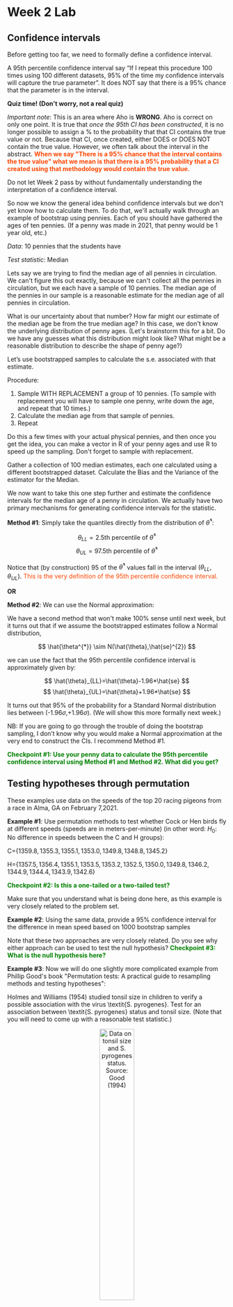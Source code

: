 Week 2 Lab
=============

Confidence intervals
-----------------------

Before getting too far, we need to formally define a confidence interval. 

A 95th percentile confidence interval say “If I repeat this procedure 100 times using 100 different datasets, 95% of the time my confidence intervals will capture the true parameter”. It does NOT say that there is a 95% chance that the parameter is in the interval.

**Quiz time! (Don't worry, not a real quiz)**

*Important note*: This is an area where Aho is **WRONG**. Aho is correct on only one point. It is true that *once the 95th CI has been constructed*, it is no longer possible to assign a $\%$ to the probability that that CI contains the true value or not. Because that CI, once created, either DOES or DOES NOT contain the true value. However, we often talk about the interval in the abstract. **<span style="color: orangered;">When we say "There is a 95$\%$ chance that the interval contains the true value" what we mean is that there is a 95$\%$ probability that a CI created using that methodology would contain the true value.</span>**

Do not let Week 2 pass by without fundamentally understanding the interpretation of a confidence interval. 

So now we know the general idea behind confidence intervals but we don't yet know how to calculate them. To do that, we'll actually walk through an example of bootstrap using pennies. Each of you should have gathered the ages of ten pennies. (If a penny was made in 2021, that penny would be 1 year old, etc.)

*Data*: 10 pennies that the students have

*Test statistic*: Median

Lets say we are trying to find the median age of all pennies in circulation. We can't figure this out exactly, because we can't collect all the pennies in circulation, but we each have a sample of 10 pennies. The median age of the pennies in our sample is a reasonable estimate for the median age of all pennies in circulation. 

What is our uncertainty about that number? How far might our estimate of the median age be from the true median age? In this case, we don't know the underlying distribution of penny ages. (Let's brainstorm this for a bit. Do we have any guesses what this distribution might look like? What might be a reasonable distribution to describe the shape of penny age?) 

Let’s use bootstrapped samples to calculate the s.e. associated with that estimate.

Procedure: 
1. Sample WITH REPLACEMENT a group of 10 pennies. (To sample with replacement you will have to sample one penny, write down the age, and repeat that 10 times.)
2. Calculate the median age from that sample of pennies.
3. Repeat

Do this a few times with your actual physical pennies, and then once you get the idea, you can make a vector in R of your penny ages and use R to speed up the sampling. Don't forget to sample with replacement.

Gather a collection of 100 median estimates, each one calculated using a different bootstrapped dataset. Calculate the Bias and the Variance of the estimator for the Median.

We now want to take this one step further and estimate the confidence intervals for the median age of a penny in circulation. We actually have two primary mechanisms for generating confidence intervals for the statistic.

**Method #1**: Simply take the quantiles directly from the distribution of $\hat{\theta}^{*}$:

$$
\theta_{LL} = \mbox{2.5th percentile of } \hat{\theta}^{*}
$$
$$
\theta_{UL} = \mbox{97.5th percentile of } \hat{\theta}^{*}
$$

Notice that (by construction) 95$%$ of the $\hat{\theta}^{*}$ values fall in the interval $(\theta_{LL},\theta_{UL})$. <span style="color: orangered;">This is the very definition of the 95th percentile confidence interval.</span>

**OR** 

**Method #2**: We can use the Normal approximation:

We have a second method that won't make 100\% sense until next week, but it turns out that if we assume the bootstrapped estimates follow a Normal distribution, 

$$
\hat{\theta^{*}} \sim N(\hat{\theta},\hat{se}^{2})
$$

we can use the fact that the 95th percentile confidence interval is approximately given by:

$$
\hat{\theta}_{LL}=\hat{\theta}-1.96*\hat{se}
$$
$$
\hat{\theta}_{UL}=\hat{\theta}+1.96*\hat{se}
$$

It turns out that 95$\%$ of the probability for a Standard Normal distribution lies between (-1.96$\sigma$,+1.96$\sigma$). (We will show this more formally next week.) 

NB: If you are going to go through the trouble of doing the bootstrap sampling, I don’t know why you would make a Normal approximation at the very end to construct the CIs. I recommend Method #1.

**<span style="color: green;">Checkpoint #1: Use your penny data to calculate the 95th percentile confidence interval using Method #1 and Method #2. What did you get?</span>**

Testing hypotheses through permutation
------------------------------------

These examples use data on the speeds of the top 20 racing pigeons from a race in Alma, GA on February 7,2021. 

**Example #1**: Use permutation methods to test whether Cock or Hen birds fly at different speeds (speeds are in meters-per-minute) (in other word: $H_{0}$: No difference in speeds between the C and H groups):

C=$\{1359.8,1355.3,1355.1,1353.0,1349.8,1348.8,1345.2\}$

H=$\{1357.5,1356.4,1355.1,1353.5,1353.2,1352.5,1350.0,1349.8,1346.2,1344.9,1344.4,1343.9,1342.6\}$

**<span style="color: green;">Checkpoint #2: Is this a one-tailed or a two-tailed test?</span>**

Make sure that you understand what is being done here, as this example is very closely related to the problem set.


**Example #2**: Using the same data, provide a 95% confidence interval for the difference in mean speed based on 1000 bootstrap samples

Note that these two approaches are very closely related. Do you see why either approach can be used to test the null hypothesis? **<span style="color: green;">Checkpoint #3: What is the null hypothesis here?</span>**

**Example #3**: Now we will do one slightly more complicated example from Phillip Good's book "Permutation tests: A practical guide to resampling methods and testing hypotheses":

Holmes and Williams (1954) studied tonsil size in children to verify a possible association with the virus \textit{S. pyrogenes}. Test for an association between \textit{S. pyrogenes} status and tonsil size. (Note that you will need to come up with a reasonable test statistic.)

<div class="figure" style="text-align: center">
<img src="Table2categories.png" alt="Data on tonsil size and S. pyrogenes status. Source: Good (1994)" width="40%" />
<p class="caption">(\#fig:unnamed-chunk-1)Data on tonsil size and S. pyrogenes status. Source: Good (1994)</p>
</div>

Now lets consider the full dataset, where tonsil size is divided into three categories. How would we do the test now? **<span style="color: green;">Checkpoint #4: What is the new test statistic? (There are many options.)</span>** What 'labels' do you permute?

<div class="figure" style="text-align: center">
<img src="Table3categories.png" alt="Fill dataset on tonsil size and S. pyrogenes status. Source: Good (1994)" width="50%" />
<p class="caption">(\#fig:unnamed-chunk-2)Fill dataset on tonsil size and S. pyrogenes status. Source: Good (1994)</p>
</div>

Basics of bootstrap and jackknife
------------------------------------

To get started with bootstrap and jackknife techniques, we start by working through a very simple example. First we simulate some data


```r
x<-seq(0,9,by=1)
```

This will constutute our "data". Let's print the result of sampling with replacement to get a sense for it...


```r
table(sample(x,size=length(x),replace=T))
```

```
## 
## 0 1 4 5 8 
## 1 1 1 4 3
```

Now we will write a little script to take bootstrap samples and calculate the means of each of these bootstrap samples


```r
xmeans<-vector(length=1000)
for (i in 1:1000)
  {
  xmeans[i]<-mean(sample(x,replace=T))
  }
```

The actual number of bootstrapped samples is arbitrary *at this point* but there are ways of characterizing the precision of the bootstrap (jackknife-after-bootstrap) which might inform the number of bootstrap samples needed. *In practice*, people tend to pick some arbitrary but large number of bootstrap samples because computers are so fast that it is often easy to draw far more samples than are actually needed. When calculation of the statistic is slow (as might be the case if you are using the samples to construct a phylogeny, for example), then you would need to be more concerned with the number of bootstrap samples. 

First, lets just look at a histogram of the bootstrapped means and plot the actual sample mean on the histogram for comparison



```r
hist(xmeans,breaks=30,col="pink")
abline(v=mean(x),lwd=2)
```

<img src="Week-2-lab_files/figure-html/unnamed-chunk-6-1.png" width="672" />

Calculating bias and standard error
-----------------------------------

From these we can calculate the bias and standard deviation for the mean (which is the "statistic"):

$$
\widehat{Bias_{boot}} = \left(\frac{1}{k}\sum^{k}_{i=1}\theta^{*}_{i}\right)-\hat{\theta}
$$


```r
bias.boot<-mean(xmeans)-mean(x)
bias.boot
```

```
## [1] 7e-04
```

```r
hist(xmeans,breaks=30,col="pink")
abline(v=mean(x),lwd=5,col="black")
abline(v=mean(xmeans),lwd=2,col="yellow")
```

<img src="Week-2-lab_files/figure-html/unnamed-chunk-7-1.png" width="672" />

$$
\widehat{s.e._{boot}} = \sqrt{\frac{1}{k-1}\sum^{k}_{i=1}(\theta^{*}_{i}-\bar{\theta^{*}})^{2}}
$$


```r
se.boot<-sd(xmeans)
```

We can find the confidence intervals in two ways:

Method #1: Assume the bootstrap statistics are normally distributed


```r
LL.boot<-mean(xmeans)-1.96*se.boot #where did 1.96 come from?
UL.boot<-mean(xmeans)+1.96*se.boot
LL.boot
```

```
## [1] 2.801977
```

```r
UL.boot
```

```
## [1] 6.199423
```

Method #2: Simply take the quantiles of the bootstrap statistics


```r
quantile(xmeans,c(0.025,0.975))
```

```
##  2.5% 97.5% 
##   2.8   6.2
```

Let's compare this to what we would have gotten if we had used normal distribution theory. First we have to calculate the standard error:


```r
se.normal<-sqrt(var(x)/length(x))
LL.normal<-mean(x)-qt(0.975,length(x)-1)*se.normal
UL.normal<-mean(x)+qt(0.975,length(x)-1)*se.normal
LL.normal
```

```
## [1] 2.334149
```

```r
UL.normal
```

```
## [1] 6.665851
```

In this case, the confidence intervals we got from the normal distribution theory are too wide.

**<span style="color: green;">Checkpoint #6: Does it make sense why the normal distribution theory intervals are too wide?</span>** Because the original were were uniformly distributed, the data has higher variance than would be expected and therefore the standard error is higher than would be expected.

There are two packages that provide functions for bootstrapping, 'boot' and 'boostrap'. We will start by using the 'bootstrap' package, which was originally designed for Efron and Tibshirani's monograph on the bootstrap. 

To test the main functionality of the 'bootstrap' package, we will use the data we already have. The 'bootstrap' function requires the input of a user-defined function to calculate the statistic of interest. Here I will write a function that calculates the mean of the input values.


```r
library(bootstrap)
theta<-function(x)
  {
    mean(x)
  }
results<-bootstrap(x=x,nboot=1000,theta=theta)
results
```

```
## $thetastar
##    [1] 3.8 4.4 4.6 4.7 3.7 4.0 3.6 4.9 4.2 5.6 2.9 6.0 4.5 6.4 4.8 4.7 5.9 5.2
##   [19] 5.0 3.8 3.1 5.6 4.8 5.4 5.1 4.6 5.4 5.2 5.5 4.9 4.4 4.3 2.7 5.6 5.0 3.9
##   [37] 3.9 3.4 4.8 5.8 4.5 5.0 4.0 5.4 5.2 5.5 3.3 2.8 4.4 6.1 4.1 4.2 4.0 3.6
##   [55] 3.6 4.4 3.8 4.2 5.1 4.1 4.3 5.5 5.3 3.8 3.8 5.0 2.7 5.9 3.5 4.3 4.5 3.3
##   [73] 5.3 4.9 4.9 4.4 4.4 3.1 4.7 4.5 3.9 4.1 3.7 5.4 3.8 4.7 5.1 4.4 4.9 4.3
##   [91] 5.1 4.5 5.4 4.8 5.7 5.2 3.5 4.2 4.8 4.2 5.6 5.8 5.6 4.1 4.7 3.7 6.1 4.9
##  [109] 4.3 4.2 3.6 4.3 6.2 5.0 4.5 4.4 4.3 5.8 4.5 5.3 4.7 4.3 7.3 3.8 6.0 3.9
##  [127] 4.0 4.7 3.6 4.4 3.1 5.9 6.0 4.8 2.1 5.0 3.7 5.3 5.5 4.4 6.0 5.0 5.6 4.2
##  [145] 4.6 4.9 3.4 4.1 5.3 4.6 5.3 3.7 4.1 4.7 4.6 2.4 6.1 6.7 4.6 5.3 6.2 4.7
##  [163] 4.4 4.8 4.7 4.6 4.0 5.1 4.3 3.9 6.1 4.9 4.4 5.3 5.0 3.8 5.3 4.9 5.1 4.6
##  [181] 4.5 3.2 3.9 5.2 6.6 3.6 3.3 3.8 2.4 2.4 4.2 5.2 4.7 4.2 3.6 3.0 4.6 3.1
##  [199] 5.1 4.4 5.3 4.4 4.4 4.2 3.8 4.8 4.6 4.4 3.5 3.0 4.5 3.6 4.1 4.3 5.2 6.5
##  [217] 3.8 3.4 3.5 3.1 4.1 4.7 3.9 4.3 3.4 5.2 4.7 2.7 4.5 3.7 4.3 3.5 5.2 5.1
##  [235] 5.2 4.0 5.2 3.9 3.8 6.0 5.6 6.1 3.7 3.8 4.0 2.6 5.4 5.5 3.6 5.1 4.2 6.0
##  [253] 5.5 3.5 4.9 3.3 3.8 2.1 4.1 5.8 5.9 4.2 3.0 4.2 2.7 4.8 5.8 4.4 3.4 6.4
##  [271] 6.1 4.5 4.2 5.1 3.8 3.7 3.3 5.1 5.6 5.1 6.3 5.0 3.5 4.4 5.3 5.6 3.7 6.1
##  [289] 4.2 4.8 5.5 3.9 4.3 4.6 5.0 4.5 3.3 4.9 5.8 4.9 5.9 5.1 4.9 3.6 6.3 3.9
##  [307] 5.1 5.2 4.1 5.0 3.5 4.0 4.4 5.3 3.9 4.1 6.7 3.2 3.6 5.4 4.0 6.0 6.7 3.9
##  [325] 5.0 3.6 3.1 4.7 5.9 3.6 3.7 5.1 4.3 3.7 5.0 2.4 3.9 5.2 4.4 4.6 3.8 3.8
##  [343] 3.7 4.6 4.7 4.6 3.6 3.7 1.4 4.6 5.6 3.7 3.7 4.8 4.4 3.1 4.9 5.6 4.4 4.7
##  [361] 5.1 3.3 4.0 4.6 4.9 4.7 5.3 4.9 4.7 3.8 4.2 4.8 3.6 4.7 4.3 5.4 4.2 5.2
##  [379] 6.2 2.2 4.9 4.6 5.1 4.4 3.4 4.3 3.5 3.2 4.2 5.0 5.0 5.7 5.4 2.9 3.3 6.0
##  [397] 3.5 4.4 3.8 3.3 3.5 4.9 4.0 5.0 3.0 4.9 5.8 4.5 2.8 3.7 4.2 3.2 5.7 4.2
##  [415] 6.4 6.2 6.2 6.2 5.3 5.0 4.3 4.1 3.0 3.3 4.5 4.2 3.9 3.8 3.9 4.3 3.9 4.3
##  [433] 4.2 4.6 5.4 3.9 4.0 5.2 5.2 3.8 3.3 4.4 4.8 4.3 2.5 4.2 5.9 4.4 3.4 6.4
##  [451] 4.2 3.8 5.0 5.8 4.1 5.2 3.4 2.8 4.8 5.1 5.1 4.4 4.6 4.8 4.8 4.3 6.1 6.7
##  [469] 4.4 2.9 3.6 5.1 4.1 4.5 4.3 3.7 3.8 5.7 3.6 4.1 6.4 4.3 4.7 4.4 4.7 5.0
##  [487] 3.4 4.6 4.4 3.7 3.2 6.3 3.4 5.1 3.0 3.5 5.3 4.8 3.3 5.5 5.0 3.7 5.7 5.7
##  [505] 3.3 4.8 3.8 4.3 5.6 5.2 3.4 7.3 3.6 5.7 3.5 3.9 2.8 5.1 4.9 2.6 4.2 5.4
##  [523] 4.7 3.5 4.7 4.5 6.4 4.4 4.7 5.7 3.6 5.2 4.6 5.0 3.6 4.5 4.1 5.2 6.3 5.8
##  [541] 3.9 4.5 2.6 3.4 3.4 3.9 5.2 4.3 3.7 4.9 5.0 5.5 4.4 2.2 5.4 4.5 3.2 4.9
##  [559] 6.4 4.0 4.1 4.2 4.5 4.6 5.0 3.6 3.1 5.0 4.6 3.8 3.3 5.5 4.4 3.6 4.1 5.5
##  [577] 4.2 3.6 4.6 5.2 4.4 4.6 2.9 5.6 6.0 5.6 5.7 4.7 4.0 3.8 4.2 4.5 3.9 5.2
##  [595] 4.1 3.5 3.0 4.1 5.0 3.8 3.6 4.1 4.8 4.2 3.2 3.4 5.0 4.6 4.6 3.8 4.2 5.2
##  [613] 4.6 5.0 5.4 3.0 4.4 6.4 4.7 4.2 5.9 4.8 4.5 5.4 3.4 4.6 5.7 5.6 4.2 4.4
##  [631] 4.5 3.0 3.9 4.3 6.1 4.6 5.9 4.8 4.3 4.0 5.9 3.6 5.1 5.2 5.9 4.4 4.1 3.5
##  [649] 6.8 4.8 4.2 3.7 5.6 6.6 4.2 5.9 4.6 5.2 3.6 3.4 5.7 4.6 3.3 4.3 3.9 4.3
##  [667] 3.5 3.9 4.6 4.4 5.5 5.6 5.1 2.6 4.3 4.7 4.7 5.2 5.6 5.6 3.2 3.2 5.9 3.2
##  [685] 3.5 3.6 5.1 3.3 4.1 3.3 4.0 4.8 4.9 4.3 4.2 4.8 5.2 4.1 3.2 4.5 3.4 5.8
##  [703] 5.5 5.2 4.0 3.7 4.2 4.1 4.1 5.4 4.0 3.8 4.8 3.0 2.9 3.6 4.7 4.9 3.2 4.9
##  [721] 5.2 3.8 4.1 6.3 3.0 3.7 5.2 3.2 4.9 3.0 4.4 4.0 5.2 5.3 2.6 5.3 3.2 2.1
##  [739] 4.8 5.5 2.4 5.3 3.5 2.9 5.0 3.2 3.6 3.7 4.3 2.7 4.0 4.1 5.0 5.1 4.2 3.0
##  [757] 5.1 4.1 5.1 4.3 4.6 5.7 5.2 4.3 5.3 4.8 4.1 4.2 4.5 5.3 4.4 4.2 4.8 4.8
##  [775] 4.9 4.4 4.8 3.4 3.6 3.9 3.6 3.1 3.0 5.7 5.6 4.0 4.4 5.2 4.5 3.7 5.3 4.9
##  [793] 5.2 3.4 4.1 4.6 5.9 4.2 3.5 4.8 5.0 4.7 4.3 5.3 4.3 4.9 6.0 5.0 3.5 3.8
##  [811] 4.9 3.8 3.9 5.3 3.4 3.8 4.6 3.6 4.9 4.9 4.6 4.0 3.6 3.7 5.8 3.2 4.4 4.5
##  [829] 5.3 3.0 4.5 2.9 3.1 5.3 4.7 3.0 3.7 4.4 2.6 4.3 4.8 3.8 5.0 5.3 4.7 3.8
##  [847] 4.5 4.4 5.5 3.0 4.4 4.1 5.6 6.0 4.1 6.7 4.5 4.2 4.5 4.0 4.6 5.4 5.1 6.4
##  [865] 3.7 4.4 4.3 5.9 3.4 5.1 4.8 3.8 3.6 5.4 5.1 3.8 5.6 5.4 6.1 3.8 3.2 4.3
##  [883] 5.4 4.2 5.6 2.6 4.7 5.0 4.5 3.2 3.8 4.6 4.7 6.0 4.0 6.5 3.4 5.0 3.9 4.4
##  [901] 4.7 4.8 4.6 5.2 4.5 3.0 4.7 3.1 4.5 4.0 5.0 5.8 5.1 5.8 5.6 5.2 3.2 5.0
##  [919] 4.7 5.5 5.8 4.2 3.3 2.6 5.5 3.6 3.1 5.0 4.6 5.3 4.7 4.1 5.3 5.2 3.4 4.5
##  [937] 5.6 5.4 3.3 3.7 4.5 2.7 3.7 5.9 4.5 5.6 6.0 3.5 4.2 4.2 5.1 6.0 4.4 3.6
##  [955] 3.7 5.0 5.0 4.3 5.9 3.9 5.2 4.6 3.8 5.7 4.6 5.2 4.7 3.9 5.4 5.1 6.6 5.2
##  [973] 3.0 5.5 3.7 5.2 4.8 5.2 5.2 4.6 5.1 3.7 5.9 5.4 4.6 3.9 4.4 4.7 5.0 4.9
##  [991] 4.7 4.8 4.0 4.8 3.4 4.7 4.8 2.8 6.6 4.8
## 
## $func.thetastar
## NULL
## 
## $jack.boot.val
## NULL
## 
## $jack.boot.se
## NULL
## 
## $call
## bootstrap(x = x, nboot = 1000, theta = theta)
```

```r
quantile(results$thetastar,c(0.025,0.975))
```

```
##  2.5% 97.5% 
##   2.7   6.3
```

Notice that we get exactly what we got last time. This illustrates an important point, which is that the bootstrap functions are often no easier to use than something you could write yourself.

You can also define a function of the bootstrapped statistics (we have been calling this theta) to pull out immediately any summary statistics you are interested in from the bootstrapped thetas.

Here I will write a function that calculates the bias of my estimate of the mean (which is 4.5 [i.e. the mean of the number 0,1,2,3,4,5,6,7,8,9])


```r
bias<-function(x)
  {
  mean(x)-4.5
  }
results<-bootstrap(x=x,nboot=1000,theta=theta,func=bias)
results
```

```
## $thetastar
##    [1] 5.9 3.5 4.7 6.3 5.2 4.7 5.5 5.5 4.5 5.2 4.4 5.3 5.2 4.0 5.2 4.5 4.9 4.6
##   [19] 4.6 4.4 5.0 4.9 3.9 5.8 5.2 4.8 4.0 5.5 5.4 3.6 4.5 5.5 5.2 4.8 4.2 4.2
##   [37] 4.3 5.6 3.2 6.1 6.4 3.9 5.0 4.7 3.5 4.0 4.5 3.7 5.7 4.3 3.0 4.7 4.7 4.7
##   [55] 3.0 2.2 4.3 3.6 3.6 4.9 3.3 5.0 4.1 6.1 4.8 3.3 2.7 6.3 6.5 4.4 3.6 4.1
##   [73] 5.4 4.8 4.1 4.0 4.2 4.7 3.3 2.6 4.7 5.3 4.4 5.3 5.0 5.8 4.7 3.4 3.7 4.8
##   [91] 3.3 3.7 4.2 3.7 2.7 3.6 4.0 5.4 4.4 5.7 4.8 3.2 3.3 5.2 5.1 4.5 3.2 5.5
##  [109] 4.5 2.9 3.9 5.9 3.5 4.0 5.4 4.9 6.6 5.6 2.8 4.0 4.1 4.6 3.7 3.9 3.2 4.4
##  [127] 5.6 5.6 6.3 4.6 5.2 5.3 4.9 3.7 5.4 5.5 3.7 4.4 4.8 4.5 5.5 4.1 4.7 3.8
##  [145] 4.8 4.3 2.5 5.5 4.9 4.0 4.8 5.0 5.8 3.6 4.5 2.9 3.5 5.4 4.9 5.0 4.5 4.9
##  [163] 4.5 4.9 4.2 3.4 5.4 3.9 5.7 4.9 4.5 3.2 3.2 3.6 4.8 5.4 3.1 4.2 5.2 4.9
##  [181] 4.2 3.3 3.8 4.9 4.3 3.7 6.4 5.0 6.3 5.4 4.9 4.5 4.3 5.1 4.7 4.1 4.0 5.6
##  [199] 5.4 4.4 6.2 4.0 5.7 6.0 3.8 4.8 5.2 4.0 4.8 4.7 3.1 5.1 4.8 5.0 4.5 5.2
##  [217] 4.3 3.9 4.9 4.8 3.1 3.8 4.4 4.1 5.6 6.6 4.7 4.8 6.7 4.5 6.2 4.5 4.6 4.2
##  [235] 6.1 3.7 4.4 3.9 4.3 4.4 2.9 5.1 3.5 2.6 5.2 6.2 5.2 6.1 5.0 4.8 3.6 4.4
##  [253] 4.3 5.1 5.1 3.3 5.5 4.5 3.1 4.9 4.1 4.5 3.9 3.9 2.9 4.9 4.7 5.1 4.9 5.6
##  [271] 4.3 5.2 5.1 4.4 6.2 5.1 5.9 3.0 4.4 5.0 4.0 4.7 5.3 4.4 3.9 3.3 4.7 4.6
##  [289] 5.0 4.3 4.5 4.4 4.4 5.0 5.7 4.0 4.5 4.0 4.6 5.4 4.7 4.0 3.6 4.0 4.7 3.7
##  [307] 4.1 4.5 4.9 5.0 3.2 4.1 5.6 4.8 5.8 5.2 5.5 3.8 2.8 6.0 4.5 4.9 4.1 3.5
##  [325] 4.6 4.9 4.3 5.2 4.8 3.3 3.9 3.7 5.5 4.8 3.2 4.8 4.0 5.7 4.0 3.4 4.5 5.5
##  [343] 6.3 5.4 5.9 4.1 4.6 4.2 5.2 5.0 3.6 3.3 2.8 5.4 6.1 4.4 6.3 3.8 4.3 3.7
##  [361] 4.5 4.4 4.4 4.8 5.6 4.0 4.0 3.5 4.3 3.4 5.3 4.6 3.3 4.2 3.6 4.1 5.8 4.4
##  [379] 4.5 3.2 3.4 4.9 4.5 5.6 4.9 4.5 3.5 3.4 5.5 4.3 5.3 3.8 4.7 4.9 4.3 5.0
##  [397] 4.9 4.6 4.9 5.2 4.7 4.3 3.3 4.9 7.0 3.7 5.1 5.1 4.9 4.5 2.6 3.1 5.1 4.7
##  [415] 4.8 3.9 4.1 4.3 6.0 3.0 3.6 3.4 5.3 4.5 3.4 5.7 3.8 4.8 3.5 4.7 3.8 3.8
##  [433] 2.5 4.1 4.8 4.9 4.0 3.7 4.5 5.2 4.7 5.9 4.4 4.0 5.7 3.9 4.4 4.1 2.8 4.3
##  [451] 5.0 5.2 5.6 3.2 5.0 4.0 6.4 4.7 3.9 3.7 4.7 4.7 4.8 4.2 3.9 3.2 3.0 4.6
##  [469] 6.0 4.2 3.0 4.1 4.8 4.8 3.3 5.9 4.3 4.1 5.3 5.6 3.8 6.1 3.6 5.4 5.7 4.4
##  [487] 5.3 4.8 3.6 4.3 4.0 5.1 4.8 4.1 4.9 3.9 3.9 3.4 4.4 5.4 5.4 5.6 6.2 4.2
##  [505] 3.6 4.3 4.1 4.1 4.6 5.5 4.0 5.2 4.3 4.1 4.1 5.9 3.8 5.4 5.5 4.9 4.3 5.6
##  [523] 3.3 3.1 4.8 2.2 4.1 4.5 3.6 4.7 2.4 3.6 4.0 4.2 3.4 2.9 6.2 5.9 5.2 4.9
##  [541] 4.1 4.7 3.2 5.4 4.6 5.6 5.5 4.4 5.4 4.8 5.5 3.1 5.7 3.4 5.1 5.7 3.5 4.1
##  [559] 5.1 4.1 3.9 3.9 3.9 4.7 3.7 5.3 3.7 4.1 3.6 4.1 4.3 3.8 4.4 4.1 2.3 5.4
##  [577] 2.7 2.3 6.4 4.1 4.0 4.8 5.6 5.6 4.3 3.9 4.7 4.4 5.0 3.3 4.0 2.9 4.9 5.0
##  [595] 4.3 4.3 4.7 4.4 3.2 5.5 5.1 3.1 5.5 4.9 4.0 3.3 5.7 3.3 5.0 5.0 4.9 4.5
##  [613] 4.7 5.2 4.0 4.0 4.9 5.1 3.0 5.6 2.2 5.0 4.8 3.9 4.6 5.0 4.7 4.6 3.9 3.5
##  [631] 4.6 3.4 3.3 4.8 3.6 2.4 4.1 3.8 7.3 3.0 5.9 5.6 5.5 6.1 3.8 4.4 4.7 3.3
##  [649] 4.0 3.7 4.5 3.1 5.3 4.9 5.5 6.3 5.7 5.3 4.4 3.7 5.5 4.6 3.9 4.9 4.9 6.4
##  [667] 3.7 6.2 3.3 3.6 5.1 5.0 5.8 5.0 3.6 3.5 2.6 6.1 5.4 4.8 4.9 4.6 5.8 4.2
##  [685] 4.4 4.9 5.6 4.0 5.6 4.4 4.9 5.5 2.4 4.8 4.2 3.0 4.2 5.1 3.2 4.5 5.9 5.5
##  [703] 4.6 4.9 4.5 3.9 4.3 4.8 4.4 4.3 4.4 4.4 4.3 4.5 5.5 4.3 3.9 6.5 2.7 4.1
##  [721] 5.3 3.2 4.6 7.1 2.5 5.3 4.1 4.0 5.8 4.4 4.7 2.8 3.8 4.6 4.7 4.9 4.9 4.0
##  [739] 4.8 2.5 4.2 4.6 3.6 3.1 4.7 5.8 4.8 3.6 5.6 4.4 4.9 4.4 1.9 3.4 3.8 4.0
##  [757] 5.9 5.8 3.6 4.9 2.8 5.3 3.7 3.5 3.9 4.5 3.9 5.0 4.6 3.6 5.2 4.9 4.6 4.2
##  [775] 2.3 5.5 5.9 5.3 3.9 3.6 3.7 4.1 4.6 4.1 4.2 5.0 4.0 5.3 5.5 3.2 4.2 6.1
##  [793] 4.6 5.5 5.1 3.8 3.9 5.2 4.9 5.6 3.2 5.1 5.1 3.4 3.8 2.8 3.2 4.4 3.3 4.2
##  [811] 3.7 3.5 2.0 4.4 5.3 5.3 6.3 4.5 3.1 4.3 5.5 5.1 4.0 3.6 4.4 5.1 2.8 2.8
##  [829] 5.7 4.9 5.6 4.2 5.8 6.5 4.3 6.2 4.0 5.1 4.1 4.8 3.6 3.7 5.2 5.7 4.4 3.2
##  [847] 4.2 5.3 5.5 4.1 4.3 5.3 4.3 4.0 3.9 4.8 4.4 6.2 6.5 5.7 4.1 5.0 5.9 4.1
##  [865] 3.1 5.9 5.6 4.3 4.8 5.3 4.1 5.8 6.3 4.4 5.3 4.0 4.6 3.6 3.5 4.9 5.0 5.4
##  [883] 3.9 2.9 4.5 4.7 4.7 3.8 4.3 4.2 5.1 5.9 3.2 4.2 3.0 5.3 5.8 3.5 2.5 3.8
##  [901] 5.4 3.7 5.9 6.1 3.4 6.2 4.4 4.2 3.3 3.6 5.3 4.0 3.5 4.1 4.6 4.6 3.7 4.7
##  [919] 4.7 4.2 3.2 4.3 4.2 6.2 3.5 6.0 4.3 4.1 4.4 2.9 5.8 6.5 3.0 5.9 4.4 3.5
##  [937] 4.9 5.4 4.8 5.5 6.0 4.2 4.2 4.5 4.0 4.6 5.2 3.9 5.1 4.5 5.9 5.0 3.2 4.7
##  [955] 3.8 3.3 4.7 5.4 4.4 6.7 2.5 4.3 4.5 3.4 4.0 4.6 3.6 4.1 5.8 4.9 5.3 3.8
##  [973] 4.5 4.7 4.2 3.9 3.5 4.2 3.9 5.8 4.5 5.9 5.6 3.8 4.0 5.8 5.2 5.6 4.7 3.9
##  [991] 5.2 5.8 4.0 5.6 3.6 4.1 4.9 4.4 5.9 5.7
## 
## $func.thetastar
## [1] 0.0124
## 
## $jack.boot.val
##  [1]  0.49368132  0.44017094  0.35478261  0.15796703  0.07219101 -0.07920228
##  [7] -0.18609467 -0.25837838 -0.46442308 -0.41513353
## 
## $jack.boot.se
## [1] 0.9894818
## 
## $call
## bootstrap(x = x, nboot = 1000, theta = theta, func = bias)
```

Compare this to 'bias.boot' (our result from above). Why might it not be the same? Try running the same section of code several times. See how the value of the bias ($func.thetastar) jumps around? We should not be surprised by this because we can look at the jackknife-after-bootstrap estimate of the standard error of the function (in this case, that function is the bias) and we can see that it is not so small that we wouldn't expect some variation in these values.

Remember, everything we have discussed today are estimates. The statistic as applied to your data will change with new data, as will the standard error, the confidence intervals - everything! All of these values have sampling distributions and are subject to change if you repeated the procedure with new data.

Note that we can calculate any function of $\theta^{*}$. A simple example would be the 72nd percentile:


```r
perc72<-function(x)
  {
  quantile(x,probs=c(0.72))
  }
results<-bootstrap(x=x,nboot=1000,theta=theta,func=perc72)
results
```

```
## $thetastar
##    [1] 3.8 3.7 3.7 4.1 4.6 4.9 2.6 5.5 5.2 4.9 5.9 4.2 5.4 4.2 3.0 3.2 4.8 4.5
##   [19] 3.1 4.8 5.9 5.3 3.7 5.6 5.6 5.0 4.7 4.7 3.7 4.5 3.3 3.6 4.9 4.0 6.2 4.7
##   [37] 4.4 4.5 3.8 5.6 5.7 4.1 4.9 2.5 5.2 4.5 4.1 5.1 3.6 5.4 4.7 4.9 5.0 3.7
##   [55] 4.9 5.6 3.3 2.5 3.9 4.2 5.7 5.0 4.2 5.4 3.0 6.3 4.1 5.2 5.0 5.1 5.2 4.4
##   [73] 5.1 5.7 4.2 2.2 3.7 4.4 3.2 4.1 3.8 3.5 4.4 5.6 5.5 3.9 4.6 3.2 3.9 3.9
##   [91] 2.5 4.8 3.1 2.8 4.0 6.5 3.9 4.8 4.7 4.9 5.0 4.4 4.5 4.5 2.7 3.0 4.3 5.8
##  [109] 2.7 4.9 5.8 5.5 6.3 5.9 3.9 5.1 5.1 4.3 5.5 5.3 4.1 5.3 4.4 4.7 4.7 3.5
##  [127] 4.8 2.7 5.5 4.5 4.5 4.0 4.8 5.6 4.5 4.0 5.8 3.2 4.3 5.0 6.7 4.5 5.1 4.5
##  [145] 4.6 4.8 4.2 3.3 4.7 4.2 5.7 4.1 4.7 3.9 3.6 3.8 5.6 5.6 3.1 4.6 3.8 5.9
##  [163] 4.7 4.0 2.7 4.5 3.7 3.7 5.5 2.7 3.4 4.4 3.3 4.1 4.1 4.6 5.0 5.3 4.4 4.6
##  [181] 4.9 4.1 4.1 2.1 4.7 6.1 4.7 4.6 4.7 6.7 5.0 4.7 4.4 4.6 4.9 4.5 3.3 7.2
##  [199] 5.5 6.0 3.0 4.2 3.4 2.4 4.5 4.6 5.6 5.5 4.5 4.5 4.2 2.6 5.2 3.9 5.1 5.4
##  [217] 2.7 4.4 4.1 4.2 2.5 4.1 4.0 5.0 5.4 3.4 4.2 5.2 3.7 4.6 3.9 4.6 3.5 4.3
##  [235] 4.3 5.3 4.4 5.3 4.6 2.9 4.5 5.4 3.8 5.7 5.5 4.0 4.6 4.1 5.1 5.4 5.6 4.8
##  [253] 4.3 4.8 4.9 3.9 5.2 6.1 3.2 4.6 5.2 3.8 4.9 4.5 4.0 5.2 4.5 3.6 3.0 3.4
##  [271] 4.0 4.2 6.1 6.5 4.5 4.0 4.8 5.8 4.5 3.9 4.3 3.7 4.9 4.0 5.2 5.9 4.1 4.3
##  [289] 4.7 4.8 3.9 4.0 6.0 4.5 4.0 3.4 4.7 3.7 5.3 4.1 4.4 5.9 3.9 4.7 2.7 4.6
##  [307] 5.9 6.6 4.5 4.2 4.4 5.2 4.2 4.8 5.4 3.2 4.1 4.6 5.4 6.7 5.4 4.2 3.9 5.4
##  [325] 5.4 4.8 5.5 4.5 2.2 3.9 5.3 5.6 2.7 4.2 4.2 6.0 4.9 5.8 4.1 4.1 4.3 3.1
##  [343] 3.6 4.7 4.8 4.6 4.2 4.6 5.2 4.4 4.7 4.8 3.5 6.0 5.3 4.2 4.6 4.3 4.4 4.0
##  [361] 5.1 6.3 4.5 5.3 6.3 4.1 4.7 3.7 5.5 4.6 6.2 3.7 4.5 2.7 4.4 2.0 5.7 2.6
##  [379] 5.3 5.0 3.6 4.4 4.0 4.5 3.8 4.8 2.9 3.3 4.8 2.9 3.7 5.0 4.3 4.1 5.1 4.6
##  [397] 5.2 3.6 4.2 3.2 4.2 5.6 3.1 5.1 4.5 5.0 4.5 6.6 5.1 4.7 5.4 3.4 3.4 4.2
##  [415] 4.7 3.8 4.1 3.5 5.6 4.0 5.3 3.6 4.7 5.4 4.8 5.0 5.1 5.6 5.5 4.5 5.3 5.5
##  [433] 4.5 4.3 3.4 5.0 3.2 4.1 3.3 4.4 6.1 4.2 5.0 4.9 3.0 4.9 3.7 3.7 4.6 5.5
##  [451] 4.1 3.0 5.4 7.0 2.4 6.0 3.8 3.7 5.0 4.1 4.7 4.3 4.0 5.8 6.3 3.7 3.3 3.8
##  [469] 4.5 5.4 3.4 3.7 2.5 5.0 3.6 3.2 4.4 3.1 4.5 3.3 4.8 4.0 5.5 3.8 4.5 4.5
##  [487] 3.5 4.1 4.5 4.4 5.2 4.0 5.8 3.4 5.3 5.3 4.7 4.5 4.3 5.3 6.0 4.9 5.2 5.3
##  [505] 4.9 4.1 4.5 5.1 3.0 4.0 5.6 3.7 4.1 4.3 5.6 3.5 5.1 3.2 4.2 5.4 4.4 5.1
##  [523] 4.3 5.3 5.5 4.5 4.8 4.9 6.3 5.2 4.8 3.2 5.5 4.1 4.6 5.6 5.4 5.2 5.0 3.8
##  [541] 6.3 6.2 5.1 5.1 4.6 3.7 4.7 5.2 4.6 3.9 5.7 4.1 5.4 5.0 4.1 4.5 5.1 3.2
##  [559] 4.4 3.7 4.3 3.7 3.9 4.4 4.8 3.7 4.1 5.9 5.3 8.0 5.2 3.9 4.4 4.6 4.0 5.4
##  [577] 3.2 4.1 3.9 4.4 4.7 4.8 5.1 2.8 3.7 3.6 5.6 5.1 5.3 4.8 5.4 5.6 5.4 2.3
##  [595] 3.5 5.1 5.2 3.8 5.9 4.8 4.5 3.8 4.3 4.1 4.6 4.6 5.4 4.9 4.6 3.3 3.7 5.1
##  [613] 4.3 4.6 4.5 5.9 5.3 4.3 5.7 4.1 6.3 4.9 3.1 3.4 5.9 4.5 3.8 5.0 4.6 3.6
##  [631] 5.9 3.5 3.6 2.9 3.9 4.0 5.8 5.2 5.8 4.0 5.2 6.3 6.2 6.6 4.7 4.2 5.4 3.7
##  [649] 4.7 1.8 4.5 2.8 3.5 2.3 4.0 5.5 4.0 4.1 4.2 5.7 3.7 5.3 6.2 4.1 3.8 4.9
##  [667] 5.4 4.2 7.0 3.5 3.8 4.4 5.5 5.0 4.2 4.7 4.3 5.0 3.9 4.4 5.2 5.2 3.8 4.6
##  [685] 3.7 4.0 4.8 3.9 3.5 5.5 3.8 3.8 5.1 4.7 5.5 5.3 4.3 4.8 4.0 4.9 5.3 4.8
##  [703] 5.1 4.4 4.3 5.7 5.0 5.3 6.0 4.5 3.9 2.1 3.7 3.8 4.6 5.5 3.8 3.5 5.2 5.8
##  [721] 5.0 3.2 3.6 4.5 5.3 4.5 5.5 4.3 4.1 2.5 4.3 4.8 4.6 4.8 4.7 4.9 4.4 4.9
##  [739] 4.7 3.7 5.1 3.7 3.6 5.1 4.7 4.7 4.3 5.4 3.4 3.7 4.8 4.1 5.0 4.1 4.4 4.1
##  [757] 5.0 3.6 5.0 5.9 4.1 3.7 4.8 4.5 5.5 4.6 4.3 5.0 3.0 2.9 3.4 4.8 4.1 4.0
##  [775] 5.5 4.9 5.7 5.2 3.0 5.0 4.9 4.8 3.9 4.6 4.7 3.6 4.9 4.3 3.4 3.7 3.4 5.6
##  [793] 3.4 4.2 2.4 5.6 5.7 3.9 4.8 4.9 3.6 4.7 4.3 5.6 6.0 4.4 4.0 6.1 3.0 3.6
##  [811] 4.9 4.8 5.5 3.3 4.0 3.6 3.8 3.8 4.2 3.0 4.6 4.4 3.4 4.5 3.4 4.0 4.0 6.3
##  [829] 5.1 4.1 3.8 4.4 5.0 5.5 3.5 4.1 4.2 4.4 5.0 6.1 5.6 4.2 6.0 6.7 5.1 3.9
##  [847] 3.1 3.5 6.0 3.5 3.1 4.7 3.8 3.9 3.8 4.0 5.3 4.4 5.1 4.1 3.1 4.3 6.4 3.2
##  [865] 5.4 5.2 3.2 4.4 5.0 4.2 3.6 4.7 5.0 2.9 3.4 5.6 3.8 3.5 3.9 2.2 5.1 4.5
##  [883] 5.0 3.9 4.7 5.0 4.9 4.0 5.2 4.4 4.1 4.1 5.7 4.7 4.5 4.0 3.1 4.2 4.3 4.3
##  [901] 5.6 5.4 6.4 5.0 4.6 4.8 3.8 4.3 4.2 5.9 6.4 3.4 4.5 4.8 5.6 3.3 5.3 3.3
##  [919] 5.2 4.8 3.4 4.7 4.0 3.4 4.4 4.0 4.9 6.5 3.9 4.3 3.8 5.5 3.9 4.4 6.2 5.5
##  [937] 4.6 5.6 4.2 6.4 5.1 5.3 2.6 3.8 5.4 6.2 3.7 4.2 4.9 4.1 5.1 5.4 3.5 4.8
##  [955] 3.8 5.2 4.7 5.1 6.2 2.9 5.6 4.4 4.0 4.2 3.9 3.2 3.4 5.2 3.5 3.7 5.6 4.0
##  [973] 5.8 4.5 4.3 5.6 5.4 5.2 4.5 4.8 4.4 4.6 4.8 5.2 4.3 4.4 2.5 4.0 3.9 5.6
##  [991] 4.8 5.2 5.0 4.6 5.5 4.6 5.4 4.2 4.8 2.8
## 
## $func.thetastar
##   72% 
## 5.028 
## 
## $jack.boot.val
##  [1] 5.5 5.5 5.4 5.2 5.2 4.9 4.9 4.8 4.6 4.6
## 
## $jack.boot.se
## [1] 0.9877247
## 
## $call
## bootstrap(x = x, nboot = 1000, theta = theta, func = perc72)
```

On Tuesday we went over an example in which we bootstrapped the correlation coefficient between LSAT scores and GPA. To do that, we sampled pairs of (LSAT,GPA) data with replacement. Here is a little script that would do something like that using (X,Y) data that are independently drawn from the normal distribution


```r
xdata<-matrix(rnorm(30),ncol=2)
```

Everyone's data is going to be different. With such a small sample size, it would be easy to get a positive or negative correlation by random change, but on average across everyone's datasets, there should be zero correlation because the two columns are drawn independently.


```r
n<-15
theta<-function(x,xdata)
  {
  cor(xdata[x,1],xdata[x,2])
  }
results<-bootstrap(x=1:n,nboot=50,theta=theta,xdata=xdata) 
#NB: xdata is passed to the theta function, not needed for bootstrap function itself
```

Notice the parameters that get passed to the 'bootstrap' function are: (1) the indexes which will be sampled with replacement. This is different that the raw data but the end result is the same because both the indices and the raw data get passed to the function 'theta' (2) the number of bootrapped samples (in this case 50) (3) the function to calculate the statistic (4) the raw data.

Lets look at a histogram of the bootstrapped statistics $\theta^{*}$ and draw a vertical line for the statistic as applied to the original data.


```r
hist(results$thetastar,breaks=30,col="pink")
abline(v=cor(xdata[,1],xdata[,2]),lwd=2)
```

<img src="Week-2-lab_files/figure-html/unnamed-chunk-17-1.png" width="672" />

Parametric bootstrap
---------------------

Let's do one quick example of a parametric bootstrap. We haven't introduced distributions yet (except for the Gaussian, or Normal, distribution, which is the most familiar), so lets spend a few minutes exploring the Gamma distribution, just so we have it to work with for testing out parametric bootstrap. All we need to know is that the Gamma distribution is a continuous, non-negative distribution that takes two parameters, which we call "shape" and "rate". Lets plot a few examples just to see what a Gamma distribution looks like. (Note that the Gamma distribution can be parameterized by "shape" and "rate" OR by "shape" and "scale", where "scale" is just 1/"rate". R will allow you to use either (shape,rate) or (shape,scale) as long as you specify which you are providing.

<img src="Week-2-lab_files/figure-html/unnamed-chunk-18-1.png" width="672" />


Let's generate some fairly sparse data from a Gamma distribution


```r
original.data<-rgamma(10,3,5)
```

and calculate the skew of the data using the R function 'skewness' from the 'moments' package. 


```r
library(moments)
theta<-skewness(original.data)
head(theta)
```

```
## [1] 0.9096572
```

What is skew? Skew describes how assymetric a distribution is. A distribution with a positive skew is a distribution that is "slumped over" to the right, with a right tail that is longer than the left tail. Alternatively, a distribution with negative skew has a longer left tail. Here we are just using it for illustration, as a property of a distribution that you may want to estimate using your data.

Lets use 'fitdistr' to fit a gamma distribution to these data. This function is an extremely handy function that takes in your data, the name of the distribution you are fitting, and some starting values (for the estimation optimizer under the hood), and it will return the parameter values (and their standard errors). We will learn in a couple weeks how R is doing this, but for now we will just use it out of the box. (Because we generated the data, we happen to know that the data are gamma distributed. In general we wouldn't know that, and we will see in a second that our assumption about the shape of the data really does make a difference.)


```r
library(MASS)
fit<-fitdistr(original.data,dgamma,list(shape=1,rate=1))
```

```
## Warning in densfun(x, parm[1], parm[2], ...): NaNs produced
```

```r
# fit<-fitdistr(original.data,"gamma")
# The second version would also work.
fit
```

```
##      shape       rate   
##   1.5352937   2.6045733 
##  (0.6261468) (1.2530774)
```

Now lets sample with replacement from this new distribution and calculate the skewness at each step:


```r
results<-c()
for (i in 1:1000)
  {
  x.star<-rgamma(length(original.data),shape=fit$estimate[1],rate=fit$estimate[2])
  results<-c(results,skewness(x.star))
  }
head(results)
```

```
## [1] -0.26835990  1.50860586 -0.03741104  0.45193945  1.81117127  1.36825373
```

```r
hist(results,breaks=30,col="pink",ylim=c(0,1),freq=F)
```

<img src="Week-2-lab_files/figure-html/unnamed-chunk-22-1.png" width="672" />

Now we have the bootstrap distribution for skewness (the $\theta^{*}$ s), we can compare that to the equivalent non-parametric bootstrap:


```r
results2<-bootstrap(x=original.data,nboot=1000,theta=skewness)
results2
```

```
## $thetastar
##    [1]  1.155554308  0.849721025  1.340397170  1.109621130  1.219987004
##    [6] -0.496583726  0.097006104  0.345274708  0.447183836  0.921831135
##   [11]  0.280554479  0.541877397  1.304968853  1.540284821 -1.041153856
##   [16]  1.719261247  1.074648444  1.856787727  0.459750782  0.861480622
##   [21]  1.165001121  1.354262829  0.909657220  1.165558710  0.380035730
##   [26]  0.738795776 -0.179639501 -0.160851689  0.525133375  0.216494688
##   [31]  0.918214149  1.404331403  0.698560544  1.059493965  0.253575249
##   [36]  0.739746303  0.457771489  1.701947082  0.615957838  0.574109495
##   [41]  1.652842859  0.146315247 -1.887158475  0.886830670  0.832031447
##   [46]  0.642209542  0.859941274  1.787592976  0.801714757  0.929406783
##   [51]  0.241197085  0.853279916  0.517811588  0.295900831  2.003593809
##   [56]  0.859086456  0.178050596  0.524608384 -0.451635121  0.664017158
##   [61]  0.742338163  1.009991270  1.313590364  0.651738920  0.773896507
##   [66]  0.186163928  0.257073366 -0.058843104  0.901128954  0.091817657
##   [71]  2.081956535  0.408949237 -0.032807817  0.725101995  0.201735003
##   [76]  1.255740116  0.555962555  0.605770165  0.605079813 -0.236541659
##   [81]  1.108734769 -0.588593033  0.179543019  0.973756926  0.642514664
##   [86]  0.544979395  0.417258333  0.858062614  1.720587266  1.028410513
##   [91]  0.483845987  0.529746116  0.367050799  0.642655066  0.873406127
##   [96]  0.542739121  0.954504699  0.587148497 -0.007777598  1.050531615
##  [101]  0.501971043  1.075510322  1.329134327  0.456706274 -0.126114938
##  [106]  0.357631244  0.666660782  1.176079007 -0.117765814  1.170800417
##  [111]  0.784247964  0.453308803  0.729209324  1.138162436  0.373227590
##  [116]  0.757284679 -0.155870579  0.884589207  0.691179085  1.148203950
##  [121]  0.795052406  0.638888189  0.487837086  0.661842917  0.828884622
##  [126]  0.628972698  1.637054622 -0.182018056  0.133036964  0.572839707
##  [131]  0.440742100  0.775880768  0.856390409  1.899827423  1.150354918
##  [136]  0.441013039  0.340924510  0.203727084  0.930037734  0.961948291
##  [141]  1.040124925  0.849920497  1.366153969  0.732042345  0.806071971
##  [146] -0.480566476  0.263001286  0.376665472  0.676628070  0.076840692
##  [151]  0.019572012 -0.023053493  0.255161029  0.623824536  0.498492872
##  [156]  1.309008743  0.574939452  1.911054512  0.395733998  0.154506543
##  [161]  0.600383114  1.026755354  0.292340486  1.337902364  0.611782656
##  [166]  0.592911447  0.346608316  1.066666357  1.451656776  0.662380460
##  [171]  0.993752853  0.356103900  0.061261030  0.540388767  0.939052827
##  [176]  1.174581939  0.351852429  1.887202235  1.070050196  0.674464868
##  [181]  1.322605567  0.296189624  0.312129422  0.772475989 -0.721911438
##  [186]  0.324702421 -0.351614398 -0.118780048  1.162120241  1.443825252
##  [191] -0.616548094  0.742781891  0.986766950 -0.584632907  0.308364790
##  [196]  0.596102650 -0.139780223  0.805246181  0.785705490  0.847754917
##  [201]  0.666172858  0.282452282  1.442395766  0.838401804  0.782650008
##  [206]  2.512313303  0.621506961  1.001343527  1.141800237  0.556422894
##  [211]  1.670761362  0.104205581  1.114510138  0.755115700  1.721434473
##  [216]  1.085457481  0.609969074  0.774622634  0.304074294  0.732570621
##  [221]  0.040581242  0.627751489  1.016372429  0.399044155  0.839164808
##  [226] -0.046862122  0.599316515  1.054857675  1.061373112  0.568933435
##  [231] -0.288563222  1.082764758  0.513173040  0.854939281  0.414526839
##  [236] -0.422872262  1.397427891  0.937308586 -0.380196657  0.761314245
##  [241]  0.495683471  0.709961690  1.177205380  0.774363522  0.765876267
##  [246] -0.058843104  1.512995460 -0.371338728  0.767798029  0.581834742
##  [251]  0.771111879  1.336408825  0.291890782  0.249888972  1.106836700
##  [256]  1.031567382 -0.477686551  0.172609229  1.001258050  2.102088849
##  [261]  1.138392298  1.127450604  1.187266126  0.803332880  0.826471144
##  [266]  0.704045798  0.330983874  0.833306309 -0.071570784  0.182540766
##  [271]  0.321983414  0.138364743  1.013437286  0.653260913  1.585881343
##  [276] -0.174981862  0.141121364  0.534075000  0.242483048  0.119047139
##  [281]  0.074044338  1.790335100  0.785427141  0.332518744  1.672645181
##  [286] -1.555107510  1.322365213  0.677940237  0.767725732  1.091153887
##  [291]  0.185502860  0.891010008  1.450254734 -0.071033430 -0.015787758
##  [296]  0.450831584  1.016845221  1.659458583  0.633246736 -0.508574613
##  [301]  0.584714775  2.431885901  1.307906955  1.901396637 -0.135280911
##  [306]  0.969293134  0.834076627  0.309772884  0.802175367  0.941636415
##  [311]  0.142843650  0.555074670  1.550073987  0.210586841 -0.300674603
##  [316]  0.342624334  1.021681367  0.362847976  1.369036777  1.269662620
##  [321]  0.808645724  1.242783869  0.204807310  0.636702723 -0.252874389
##  [326]  0.853948815  0.972777463  0.099472820 -0.015765020  1.001191196
##  [331]  1.204878152  0.412272094  1.171931279  1.282682242  0.362950758
##  [336]  1.174889988  0.374003203  1.427017717  0.389505097  0.516641283
##  [341]  0.546141331  0.182735078  0.102010820  0.401597438  1.133206157
##  [346]  0.825222078  0.283575476 -0.010639626  1.273074618  0.675089062
##  [351]  0.170125690  1.716500777  1.025258638  0.469924735  1.280932744
##  [356] -0.049380848  0.237854656  1.545434451  0.890767262  1.285498107
##  [361]  0.241231364  0.864313647  1.163364795  0.683062543 -0.006880867
##  [366]  0.506844172  0.385631767  1.947401337  0.699484770  0.749544245
##  [371]  0.496635063 -0.446256814  0.532098718  1.041333281  0.909607689
##  [376]  1.103505091 -0.193110218  0.261641221  0.321522509 -0.832924428
##  [381]  0.991249436  0.164202103  0.132967877  0.327116845  0.212852471
##  [386] -0.068422508  0.630525201  1.139703227  1.578481412  0.465821651
##  [391]  0.639652793  1.587232466  1.145033472  0.530417646  1.813660810
##  [396]  1.182978341 -0.440614964  0.710559391  0.495199436  0.872288462
##  [401]  0.543937131  0.856772970  0.508741712  0.903170905  0.723775410
##  [406]  0.976043440  0.512345140  0.464654729  1.271936495  0.792138729
##  [411]  1.739316858  1.821981159 -0.112600779  0.982565285  1.112843259
##  [416]  1.050487616 -0.567091767  0.657199670  0.183164336  2.035626714
##  [421] -0.830688436  2.420589896  0.274906330  1.019133467  1.148923004
##  [426]  1.094629904  1.191555576  0.940828179  0.641114656  0.450301885
##  [431]  0.278715949  0.551021058  0.504869823 -0.009456268  0.629982978
##  [436]  0.822320357  1.660356869  1.508196045 -0.085380554  0.752016443
##  [441]  0.853208288 -0.701739729 -0.031705373  1.270613871  1.586704897
##  [446]  1.270459370  2.371318491  1.155687612  1.271451571  0.809835037
##  [451]  0.823949538  0.591078742  0.562593144  0.836595868  0.998177804
##  [456]  0.379772413  1.293790902  0.437981596  0.724101361  1.082986248
##  [461]  1.795583024  1.564135986 -0.224208726  0.636500319  0.049778723
##  [466]  0.402998363  0.378977571  1.066466166  0.229999839  0.872361438
##  [471]  0.570870432  0.776795814  0.399488827  0.687392742  1.576418009
##  [476]  0.685138458  0.049087150  0.487618229  1.114746075  0.637632731
##  [481]  1.038672257  0.352080693  0.597355984  1.568335586  0.796911948
##  [486] -0.425034843 -0.092081332  1.329716885  0.715314426  1.500823808
##  [491]  0.555663320  1.229632305  1.626406178 -0.285863693  0.172173715
##  [496]  1.254761147  0.461244109  0.279301619  1.567190615  1.054508518
##  [501]  0.627748971  0.813943822  0.582004180  0.480941750  0.802128703
##  [506]  1.076541035  1.314253402  0.988276980  1.438295897  0.851309547
##  [511]  0.866320199  0.983634347  1.231176721  0.946274635  0.369868013
##  [516]  0.723969258  0.642608564  0.518423105  0.445557325  0.790120941
##  [521]  1.030582853  0.150536658  0.571937188  1.794763150  0.677694463
##  [526]  1.675633664  0.860367494  1.179313635  0.203008911  1.353278391
##  [531] -0.124256914  1.169220964  1.484223464  0.042593647  0.809361431
##  [536]  0.952819079 -0.464492359  0.837907527  0.550644488  0.986314675
##  [541]  1.350536568  1.104474622  1.114359599  0.344294089  0.739147234
##  [546]  0.719927068  0.301901209 -0.075880653  0.400535259  0.500189187
##  [551] -0.153508366 -0.198180872  1.293245163  0.501868357  0.871055752
##  [556]  0.741739770  1.251308299  1.587232466  0.467323069  0.562934531
##  [561]  0.614789009  0.306815462 -0.327189900 -0.045117707  0.114796312
##  [566]  0.742953073  0.756434772 -0.392524330  0.659521055 -0.110029605
##  [571]  0.433130637  0.495091052  1.081104784  0.862694829  1.083909713
##  [576] -0.067695739  0.191668128  0.748086991  1.017411486  0.593804094
##  [581]  0.728557122  0.823363332  0.259467713  0.770080325  1.802022512
##  [586]  0.530790352  0.775452938  1.415200895  0.995708047  0.849755171
##  [591]  0.226332365  1.574207564  0.739788337  1.784939529  1.035758573
##  [596]  1.348994595 -0.054013172 -0.252447711  0.605355477  0.657399539
##  [601]  0.220748645  0.640376386  1.146716191  1.035961962  0.435896631
##  [606]  1.450623397 -0.056728083  1.472478704 -0.462970704  0.473679350
##  [611]  0.159140341  0.803119117 -0.020289995  0.570557164  1.123291391
##  [616]  1.811742295  1.272332142  0.518101265 -0.470559011  0.800459363
##  [621]  0.603992189  0.704776655  0.941909440  0.345828436  0.765383320
##  [626]  0.224254927 -0.559775006  0.134189197 -0.145551068  1.015890316
##  [631]  1.382089498  0.076304065  0.356037701 -0.813042764  1.787592976
##  [636]  0.422878377  0.244026742  0.861194307  0.674836209  1.226457874
##  [641]  0.502623428  0.560641748  0.659584966  0.473679350  1.060072736
##  [646]  1.759588327  0.850489645  0.736085892  0.664017158  0.887729446
##  [651]  1.293342382 -0.547326490  0.888574380  0.796195478  0.466020141
##  [656]  0.976105040  0.244964280  1.257193461  0.320046682  0.387199749
##  [661]  0.444850590  0.806316894  0.808982050  1.022598731  0.594728775
##  [666]  0.414295186  0.669342124  1.289495720  0.920836009  1.087930287
##  [671]  0.581890612  0.804711753  0.745612001  0.456108216  0.473712312
##  [676]  0.293016166 -0.292071370 -0.665140648  0.101288674  1.209458608
##  [681]  0.522626492  0.842206888 -0.080467557  1.309999779  0.071127068
##  [686]  0.924997102 -0.200514519  1.015258683  0.668352594  0.179545309
##  [691]  0.432493186  1.693614095  1.661656221  1.010330980  0.451438366
##  [696]  0.667099369  1.061931478  0.689256541  0.239126683  0.618008845
##  [701]  0.787032702  0.792482805  1.063558587  0.838137543  0.245453393
##  [706]  0.591336174  0.239597453 -0.346528450  1.166123534  0.622216420
##  [711]  0.498222221  0.433685761  0.900078656  1.062573110  0.134144776
##  [716]  0.987617579  0.386259006  0.709538751  0.718813647  0.767960418
##  [721]  0.607782749 -1.368780421  0.544802349  0.541784290  0.847175111
##  [726]  0.075944279  1.401251440  0.991410349  1.034413967  0.948997927
##  [731]  0.909595998  1.196419795  0.256925545  0.138283690 -0.512344230
##  [736]  0.621985708  1.179957732  0.165327126  0.418394940  0.607701125
##  [741]  0.195517771  0.847876070  0.540017721  0.866959362  0.857030402
##  [746]  0.852901330  0.821424005  0.623597515  0.749698879  0.713298794
##  [751]  1.308684341 -0.068212410 -1.284072086  0.354999552  1.003468226
##  [756]  1.383357442 -0.637562407  0.615220574  0.868075991  1.226480617
##  [761]  0.507322684  0.311897848  0.209272427  1.338256586  0.695839287
##  [766]  1.000084973  0.428605914  1.119308871  1.406971793  1.104551442
##  [771]  1.192348666  0.714816887  0.934520073  1.216800907  0.202570178
##  [776]  1.009212419  1.045426805  0.908091957  1.121967729  0.656206926
##  [781]  0.630296453  0.199698568 -0.464809452  0.402726772  0.465684188
##  [786]  0.349710445  1.287616653 -0.484854552  0.943436308  1.531826022
##  [791]  0.101929565  0.081307869  1.161406547 -0.165529621  0.149886349
##  [796]  0.536128847  1.296084798  0.467802760  0.263779033  0.447000910
##  [801]  0.262179951  0.828454472  0.317213565  0.428949512  0.119669988
##  [806]  0.750059967  1.029351496  0.146892491  0.690443035  0.599295451
##  [811]  0.693586165  0.713949785  1.326742087  0.737048319  0.365019999
##  [816] -0.060259388  0.762038917  0.053521063  0.859709208  1.554569423
##  [821]  1.242783869  0.920025555  0.128973913  0.370495741  0.225823577
##  [826]  0.547201911  0.394852383  0.769476733  0.868044621 -0.254099882
##  [831]  0.629028593 -0.502980088  0.480701805  0.154768934  0.295309844
##  [836] -0.717856369  0.413257089  1.237197421  1.050641183  0.818458691
##  [841]  0.367050799  0.844022455  0.985485966  0.540207687  0.259840148
##  [846]  0.822144259  0.188081463  0.498037464  0.650672513  0.301037379
##  [851]  0.946334480  1.851671467  0.860619315  0.610289211  0.216166219
##  [856]  0.909855360  0.806390760  0.112151167  0.899866614  1.511419046
##  [861]  1.233343052  0.348141196  1.128459101  0.853684097  1.181456230
##  [866]  1.375838907  1.505516273  0.340924510  0.958924260  0.278666137
##  [871]  0.072931895  0.353551219  0.387665219  0.544237320  0.099407692
##  [876]  0.547194930  0.568733170  0.784753945  0.845484455 -1.255167612
##  [881]  0.874122825  0.177533375  1.069003553 -0.469282066 -0.087944747
##  [886]  0.568183843  0.619817475  0.891269095  0.054070935  0.536338846
##  [891]  0.841353648  0.387068845  0.641709987  0.993852556  1.995723329
##  [896]  0.969131622 -0.720224765  0.707287147  0.022328721  0.664578401
##  [901]  0.854939281  0.237971704  1.444973937  0.769816379 -0.460081105
##  [906]  0.251215265  0.957663655  0.732328407  0.641123307  0.649770687
##  [911]  0.148545051  1.136768720  0.681146414  1.020048954  0.206933245
##  [916]  0.543937131  0.917100042  1.253371062  0.561152438  0.884909270
##  [921]  0.396301757  0.058690144  2.192018713  1.056364361  0.332086780
##  [926]  0.306793473  1.355341445  1.012896645  0.700772005  0.308984525
##  [931]  0.608661805  0.766101690  0.633609306  1.090134115  0.174027509
##  [936]  0.715696726  2.274019534  1.197631372  0.046744973  0.596310498
##  [941]  0.204165304  0.803332880  1.516813807  0.197580483  1.311470650
##  [946]  1.040124925  1.900508410  0.597580918 -0.036110296  1.524011242
##  [951]  1.289911449  0.052111486  0.209223974  0.250365479  1.138420217
##  [956] -0.465977333  0.967575403  1.028716256  0.614325960  0.306503963
##  [961] -0.477744014  0.146692642  0.813232827  0.945063453  0.128845491
##  [966]  0.318926606  1.277011024  0.496772257  0.128369574 -0.406798778
##  [971]  1.146318568  0.380502935  0.658185304  0.485777436  0.966371500
##  [976]  0.596021721  0.030122077  0.595960557  0.810053192  0.130185495
##  [981]  0.716583999  0.459465477  1.637556280  0.742258569  0.548892374
##  [986]  1.161917565  0.773896507  1.008493405  1.017035954  0.399839764
##  [991]  0.793455359  1.401519139  1.637054622  0.550140421  0.824704690
##  [996]  1.140329477  0.649743573 -0.334770335 -0.387725622  0.503386563
## 
## $func.thetastar
## NULL
## 
## $jack.boot.val
## NULL
## 
## $jack.boot.se
## NULL
## 
## $call
## bootstrap(x = original.data, nboot = 1000, theta = skewness)
```

```r
hist(results,breaks=30,col="pink",ylim=c(0,1),freq=F)
hist(results2$thetastar,breaks=30,border="purple",add=T,density=20,col="purple",freq=F)
```

<img src="Week-2-lab_files/figure-html/unnamed-chunk-23-1.png" width="672" />

What would have happened if we would have fit a normal distribution instead of a gamma distribution?


```r
fit2<-fitdistr(original.data,dnorm,start=list(mean=1,sd=1))
```

```
## Warning in densfun(x, parm[1], parm[2], ...): NaNs produced

## Warning in densfun(x, parm[1], parm[2], ...): NaNs produced

## Warning in densfun(x, parm[1], parm[2], ...): NaNs produced

## Warning in densfun(x, parm[1], parm[2], ...): NaNs produced
```

```r
fit2
```

```
##       mean          sd    
##   0.58948199   0.44591974 
##  (0.14101220) (0.09970908)
```

```r
results.norm<-c()
for (i in 1:1000)
  {
  x.star<-rnorm(length(original.data),mean=fit2$estimate[1],sd=fit2$estimate[2])
  results.norm<-c(results.norm,skewness(x.star))
  }
head(results.norm)
```

```
## [1] -0.7722531  0.7905960 -0.4378424  0.6549516  0.7590383  0.2237772
```

```r
hist(results,breaks=30,col="pink",ylim=c(0,1),freq=F)
hist(results.norm,breaks=30,col="lightgreen",freq=F,add=T)
hist(results2$thetastar,breaks=30,border="purple",add=T,density=20,col="purple",freq=F)
```

<img src="Week-2-lab_files/figure-html/unnamed-chunk-24-1.png" width="672" />

All three methods (two parametric and one non-parametric) really do give different distributions for the bootstrapped statistic, so the choice of which method is best depends a lot on the situation, how much data you have, and what you might already know about the underlying distribution.

Jackknifing is just as easy at bootstrapping. Here we will do a trivial example for illustration. We will write a little function for the mean even though you could put the function in directly with 'jackknife(x,mean)'


```r
theta<-function(x)
  {
  mean(x)
  }
x<-seq(0,9,by=1)
results<-jackknife(x=x,theta=theta)
results
```

```
## $jack.se
## [1] 0.9574271
## 
## $jack.bias
## [1] 0
## 
## $jack.values
##  [1] 5.000000 4.888889 4.777778 4.666667 4.555556 4.444444 4.333333 4.222222
##  [9] 4.111111 4.000000
## 
## $call
## jackknife(x = x, theta = theta)
```

**<span style="color: green;">Checkpoint #7: Why do we not have to tell the 'jackknife' function how many replicates to do?</span>**

Let's compare this with what we would have obtained from bootstrapping


```r
results2<-bootstrap(x,1000,theta)
mean(results2$thetastar)-mean(x)  #this is the bias
```

```
## [1] 0.0108
```

```r
sd(results2$thetastar)  #the standard deviation of the theta stars is the SE of the statistic (in this case, the mean)
```

```
## [1] 0.9356596
```


Everything we have done to this point used the R package 'bootstrap' - now lets compare that with the R package 'boot'. To avoid any confusion (a.k.a. masking) between the two packages, I recommend detaching the bootstrap package from the workspace with


```r
detach("package:bootstrap")
```


The 'boot' package is now recommended over the 'bootstrap' package, but they give the same answers and to some extent it is personal preference which one prefers to use.

We will still use the mean as the statistic of interest, but we will have to write a new function for it because the syntax of the 'boot' package is slightly different:


```r
library(boot)
theta<-function(x,index)
  {
  mean(x[index])
  }
boot(x,theta,R=999)
```

```
## 
## ORDINARY NONPARAMETRIC BOOTSTRAP
## 
## 
## Call:
## boot(data = x, statistic = theta, R = 999)
## 
## 
## Bootstrap Statistics :
##     original      bias    std. error
## t1*      4.5 0.001301301   0.9412972
```

One of the main advantages to the 'boot' package over the 'bootstrap' package is the nicer formatting of the output.

Going back to our original code, lets see how we could reproduce all of these numbers:


```r
table(sample(x,size=length(x),replace=T))
```

```
## 
## 1 3 5 6 7 8 
## 2 2 1 2 2 1
```

```r
xmeans<-vector(length=1000)
for (i in 1:1000)
  {
  xmeans[i]<-mean(sample(x,replace=T))
  }
mean(x)
```

```
## [1] 4.5
```

```r
bias<-mean(xmeans)-mean(x)
se.boot<-sd(xmeans)
bias
```

```
## [1] -0.0219
```

```r
se.boot
```

```
## [1] 0.9447979
```

Why do our numbers not agree exactly with those of the boot package? This is because our estimates of bias and standard error are just estimates, and they carry with them their own uncertainties. That is one of the reasons we might bother doing jackknife-after-bootstrap.

The 'boot' package has a LOT of functionality. If we have time, we will come back to some of these more complex functions later in the semester as we cover topics like regression and glm.

